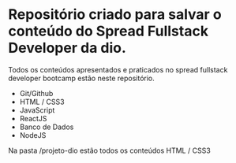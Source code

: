 # Repositório criado para salvar o conteúdo do Spread Fullstack Developer da dio.

Todos os conteúdos apresentados e praticados no spread fullstack developer bootcamp estão neste repositório.

- Git/Github
- HTML / CSS3
- JavaScript
- ReactJS
- Banco de Dados
- NodeJS

Na pasta /projeto-dio estão todos os conteúdos HTML / CSS3 